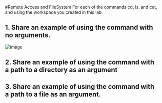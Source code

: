 #Remote Access and FileSystem 
For each of the commands cd, ls, and cat, and using the workspace you created in this lab:

## 1. Share an example of using the command with no arguments. 
![image](https://github.com/annadoannn/cse15l-lab-reports/assets/125645248/9daa7d42-8a27-4c6f-9172-ca42d775d44a)

## 2. Share an example of using the command with a path to a directory as an argument 

## 3. Share an example of using the command with a path to a file as an argument.

